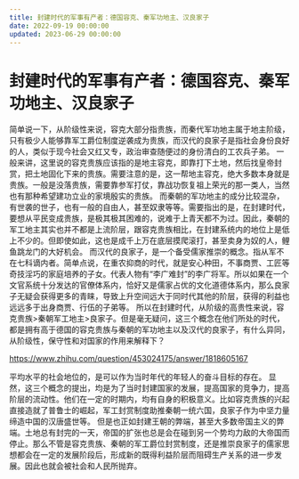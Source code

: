 ```yaml
---
title: 封建时代的军事有产者：德国容克、秦军功地主、汉良家子
date: 2022-09-19 00:00:00
updated: 2023-06-29 00:00:00
---
```


# 封建时代的军事有产者：德国容克、秦军功地主、汉良家子

简单说一下，从阶级性来说，容克大部分指贵族，而秦代军功地主属于地主阶级，只有极少人能够靠军工爵位制度逆袭成为贵族，而汉代的良家子是指社会身份良好的人，类似于现今社会又红又专，政治审查随便过的身份清白的工农兵子弟。
一般来讲，这里说的容克贵族应该指的是地主容克，即靠打下土地，然后找皇帝封赏，把土地固化下来的贵族。需要注意的是，这一帮地主容克，绝大多数本身就是贵族。一般是没落贵族，需要靠参军打仗，靠战功恢复祖上荣光的那一类人，当然也有那种希望建功立业的家境殷实的贵族。
而秦朝的军功地主的成分比较混杂，有世袭的世子，也有一般的自由人，甚至奴隶等等。需要指出的是，在封建时代，要想从平民变成贵族，是极其极其困难的，说难于上青天都不为过。因此，秦朝的军工地主其实也并不都是上流阶层，跟容克贵族相比，在封建系统内的地位上是低上不少的。但即使如此，这也是成千上万在底层摸爬滚打，甚至卖身为奴的人，鲤鱼跳龙门的大好机会。
而汉代的良家子，是一个备受儒家推崇的概念。指从军不在七科谪内者。简单点说，在重农抑商的时代，就是安心种田，不事商贾、工匠等奇技淫巧的家庭培养的子女。代表人物有“李广难封”的李广将军。所以如果在一个文官系统十分发达的官僚体系内，恰好又是儒家占优的文化道德体系内，那么良家子无疑会获得更多的青睐，导致上升空间远大于同时代其他的阶层，获得的利益也远远多于出身商贾、行伍的子弟等。
所以在封建时代，从阶级的高贵性来说，容克贵族>秦朝军工地主>良家子。但是毫无疑问，这三个概念在他们所处的时代，都是拥有高于德国的容克贵族与秦朝的军功地主以及汉代的良家子，有什么异同，从阶级性，保守性和对国家的作用来解释下？

https://www.zhihu.com/question/453024175/answer/1818605167

平均水平的社会地位的，是可以作为当时年代的年轻人的奋斗目标的存在。
显然，这三个概念的提出，均是为了当时封建国家的发展，提高国家的竞争力，提高阶层的流动性。他们在一定的时期内，均有自身的积极意义。比如容克贵族的兴起直接造就了普鲁士的崛起，军工封赏制度助推秦朝一统六国，良家子作为中坚力量缔造中国的汉唐盛世等。
但是也正如封建王朝的弊端，甚至大多数帝国主义的弊端。土地总有封完的一天，帝国的扩张也总是会在碰到另一个势均力敌的大帝国而停止。那么不管是容克贵族、秦朝的军工爵位封赏制度，还是推崇良家子的儒家思想都会在一定的发展阶段后，形成新的既得利益阶层而阻碍生产关系的进一步发展。因此也就会被社会和人民所抛弃。
